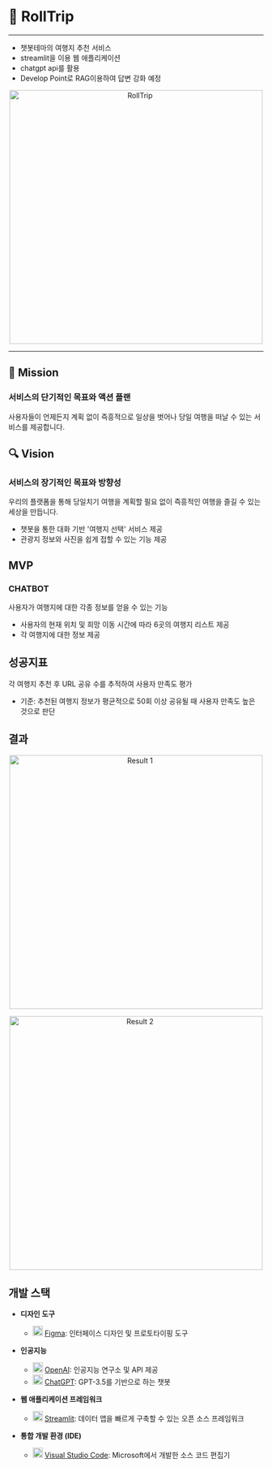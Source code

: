 # 🛫 **RollTrip**
---
- 챗봇테마의 여행지 추천 서비스
- streamlit을 이용 웹 애플리케이션 
- chatgpt api를 활용
- Develop Point로 RAG이용하여 답변 강화 예정

<p align="center">
  <img width="500" alt="RollTrip" src="https://github.com/user-attachments/assets/ca7d95d6-695a-46a1-9d97-d73f1914aa85">
</p>

----

## 🧭 Mission

### 서비스의 단기적인 목표와 액션 플랜

사용자들이 언제든지 계획 없이 즉흥적으로 일상을 벗어나 당일 여행을 떠날 수 있는 서비스를 제공합니다.

## 🔍 Vision

### 서비스의 장기적인 목표와 방향성

우리의 플랫폼을 통해 당일치기 여행을 계획할 필요 없이 즉흥적인 여행을 즐길 수 있는 세상을 만듭니다.

- 챗봇을 통한 대화 기반 '여행지 선택' 서비스 제공
- 관광지 정보와 사진을 쉽게 접할 수 있는 기능 제공

## MVP

### CHATBOT

사용자가 여행지에 대한 각종 정보를 얻을 수 있는 기능

- 사용자의 현재 위치 및 희망 이동 시간에 따라 6곳의 여행지 리스트 제공
- 각 여행지에 대한 정보 제공

## 성공지표

각 여행지 추천 후 URL 공유 수를 추적하여 사용자 만족도 평가

- 기준: 추천된 여행지 정보가 평균적으로 50회 이상 공유될 때 사용자 만족도 높은 것으로 판단

## 결과

<p align="center">
  <img width="500" alt="Result 1" src="https://github.com/user-attachments/assets/900debf9-74d3-46ea-b2c5-adc7388c3f39">
</p>

<p align="center">
  <img width="500" alt="Result 2" src="https://github.com/user-attachments/assets/a571f7a2-a09f-4201-b050-ba345f33fc5e">
</p>

## 개발 스택

- **디자인 도구**
  - <img src="https://upload.wikimedia.org/wikipedia/commons/3/33/Figma-logo.svg" alt="Figma" width="20"/> [Figma](https://www.figma.com/): 인터페이스 디자인 및 프로토타이핑 도구

- **인공지능**
  - <img src="https://seeklogo.com/images/O/open-ai-logo-8B9BFEDC26-seeklogo.com.png" alt="OpenAI" width="20"/> [OpenAI](https://www.openai.com/): 인공지능 연구소 및 API 제공
  - <img src="https://upload.wikimedia.org/wikipedia/commons/0/04/ChatGPT_logo.svg" alt="ChatGPT" width="20"/> [ChatGPT](https://www.openai.com/chatgpt): GPT-3.5를 기반으로 하는 챗봇

- **웹 애플리케이션 프레임워크**
  - <img src="https://streamlit.io/images/brand/streamlit-logo-primary-colormark-darktext.png" alt="Streamlit" width="20"/> [Streamlit](https://streamlit.io/): 데이터 앱을 빠르게 구축할 수 있는 오픈 소스 프레임워크

- **통합 개발 환경 (IDE)**
  - <img src="https://upload.wikimedia.org/wikipedia/commons/9/9a/Visual_Studio_Code_1.35_icon.svg" alt="VS Code" width="20"/> [Visual Studio Code](https://code.visualstudio.com/): Microsoft에서 개발한 소스 코드 편집기
